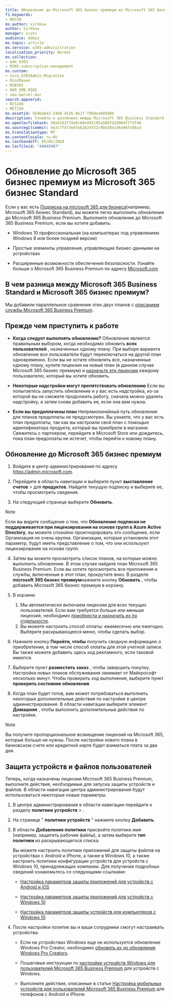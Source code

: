 ```yaml
---
title: Обновление до Microsoft 365 бизнес премиум из Microsoft 365 бизнес Standard
f1.keywords:
- NOCSH
ms.author: sirkkuw
author: Sirkkuw
manager: scotv
audience: Admin
ms.topic: article
ms.service: o365-administration
localization_priority: Normal
ms.collection:
- Adm_O365
- M365-subscription-management
ms.custom:
- Core_O365Admin_Migration
- MiniMaven
- MSB365
- OKR_SMB_M365
- seo-marvel-mar
search.appverid:
- BCS160
- MET150
ms.assetid: 5b4ba843-24b8-4526-8e1f-f9b9eab89d06
description: Узнайте о различиях между Microsoft 365 Business Standard и Microsoft 365 Business Premium, а также о том, как можно выполнить обновление до Microsoft 365 бизнес премиум.
ms.openlocfilehash: 20a4162f74a9cb0e943195a589fd2d964f773f48
ms.sourcegitcommit: eb3c7f473e8fe62624f52c9bb38dcd6a96fa58a3
ms.translationtype: MT
ms.contentlocale: ru-RU
ms.lasthandoff: 05/05/2020
ms.locfileid: "44045987"
---
```

# <a name="upgrade-to-microsoft-365-business-premium-from-microsoft-365-business-standard"></a>Обновление до Microsoft 365 бизнес премиум из Microsoft 365 бизнес Standard

Если у вас есть [Подписка на microsoft 365 для бизнеса](https://products.office.com/compare-all-microsoft-office-products-4-column?activetab=tab:primaryr2)(например, Microsoft 365 бизнес Standard), вы можете легко выполнить обновление до Microsoft 365 Business Premium. Выполните обновление до Microsoft 365 Business Premium, если вы хотите добавить:

- Windows 10 профессиональная (на компьютерах под управлением Windows 8 или более поздней версии)

- Простые элементы управления, управляющие бизнес-данными на устройствах

- Расширенные возможности обеспечения безопасности.
Узнайте больше о Microsoft 365 Business Premium по адресу [Microsoft.com](https://www.microsoft.com/microsoft-365/business)

## <a name="whats-the-difference-between-microsoft-365-business-standard-and-microsoft-365-business-premium"></a>В чем разница между Microsoft 365 Business Standard и Microsoft 365 бизнес премиум?

Мы добавили параллельное сравнение этих двух планов с [описанием службы Microsoft 365 Business Premium](https://docs.microsoft.com/office365/servicedescriptions/microsoft-365-service-descriptions/microsoft-365-business-service-description). 

## <a name="before-you-get-started"></a>Прежде чем приступить к работе

- **Когда следует выполнять обновление?** Обновление является правильным выбором, когда необходимо обновить **всех пользователей** , назначенных одному плану. При выборе варианта обновление все пользователи будут переключаться на другой план одновременно. Если вы не хотите обновлять все, назначенные одному плану, купите лицензии на новый план (в данном случае Microsoft 365 бизнес премиум) и [назначьте эти лицензии](../admin/manage/assign-licenses-to-users.md) каждому пользователю, который вы хотите обновить.

- **Некоторые надстройки могут препятствовать обновлению** Если вы попытаетесь запустить обновление и у вас есть надстройка, из-за которой вы не сможете продолжить работу, сначала можно удалить надстройку, а затем снова добавить ее, если она вам нужна.

- **Если вы предоплачены план** Непрямолинейный путь обновления для планов предоплаты не предусмотрен. Вы узнаете, что у вас есть план предоплаты, так как вы настроили свой план с помощью идентификатора продукта, который вы приобрели в магазине. Свяжитесь с партнером, перейдите в Microsoft Store или дождитесь, пока план предоплаты не истечет, чтобы перейти к новому плану.

## <a name="upgrade-to-microsoft-365-business-premium"></a>Обновление до Microsoft 365 бизнес премиум

1. Войдите в центр администрирования по адресу <a href="https://go.microsoft.com/fwlink/p/?linkid=837890" target="_blank">https://admin.microsoft.com</a>.

2. Перейдите в область навигации и выберите пункт **выставление счетов** \> для **продуктов**. Найдите текущую подписку и выберите ее, чтобы просмотреть сведения.

3. На следующей странице выберите **Обновить**.

  > [!NOTE]
  > Если вы видите сообщение о том, что **Обновление подписки не поддерживается при лицензировании на основе групп в Azure Active Directory**, вы можете спокойно проигнорировать это сообщение, если Организация не очень крупна. Организации, которые установили этот параметр, будут иметь представление о том, что они используют лицензирование на основе групп.

4. Затем вы можете просмотреть список планов, на которые можно выполнить обновление. В этом случае найдите план Microsoft 365 Business Premium. Если вы хотите просмотреть все приложения и службы, включенные в этот план, прокрутите вниз. В разделе **microsoft 365 бизнес премиум**нажмите кнопку **Обновить** , чтобы добавить Microsoft 365 бизнес премиум в корзину.

5. В корзине:

    1. Мы автоматически включаем лицензии для всех текущих пользователей. Если вам требуется больше или меньше лицензий, необходимо [приобрести и назначить их по отдельности](../admin/manage/assign-licenses-to-users.md).  
    2. Вы можете настроить способ оплаты: ежемесячно или ежегодно. Выберите раскрывающееся меню, чтобы сделать выбор.

6. Нажмите кнопку **Перейти, чтобы** получить сводную информацию о приобретении, в том числе способ оплаты для этой учетной записи. Вы также можете добавить здесь код рекламного, если таковой имеется.

7. Выберите пункт **разместить заказ** , чтобы завершить покупку. \
Настройка новых планов обслуживания занимает от Майкрософт несколько минут. Чтобы проверить ход выполнения, выберите пункт **проверить состояние обновления**.

8. Когда план будет готов, вам может потребоваться выполнить некоторые дополнительные действия по настройке в центре администрирования. В области навигации выберите элемент **Домашняя** , чтобы выполнить дополнительные действия по настройке.

> [!NOTE]
> Вы получите пропорциональное возмещение лицензий на Microsoft 365, которые больше не нужны. После настройки нового плана в банковском счете или кредитной карте будет взиматься плата за два дня.
  
## <a name="protect-user-devices-and-files"></a>Защита устройств и файлов пользователей

Теперь, когда назначены лицензии Microsoft 365 Business Premium, выполните действия, необходимые для запуска защиты устройств и файлов. В области навигации центра администрирования будут использоваться некоторые новые параметры.
  
1. В центре администрирования в области навигации перейдите к разделу **политики** **устройств** \> .

2. На странице " **политики устройств** " нажмите кнопку **Добавить**.

3. В области **Добавление политики** присвойте политике имя (например, защитить рабочие файлы), а затем выберите **тип политики** из раскрывающегося списка.

    Вы можете настроить политики приложений для защиты файлов на устройствах с Android и iPhone, а также в Windows 10, а также настроить политики конфигурации устройств для устройств с Windows 10, принадлежащих компании. Для получения подробных сведений ознакомьтесь со следующими ссылками:

    - [Настройка параметров защиты приложений для устройств с Android и iOS](app-protection-settings-for-android-and-ios.md)

    - [Настройка параметров защиты приложений для устройств с Windows 10](protection-settings-for-windows-10-devices.md)

    - [Настройка параметров защиты устройств для компьютеров с Windows 10](protection-settings-for-windows-10-pcs.md)

4. После настройки политик вы и ваши сотрудники смогут настраивать устройства:

    - Если на устройствах Windows еще не используется обновление Windows Pro Creator, необходимо [обновить их до обновления Windows Pro Creators](upgrade-to-windows-pro-creators-update.md).

    - Пошаговые инструкции по [настройке устройств Windows для пользователей Microsoft 365 Business Premium](set-up-windows-devices.md) для устройств с Windows.

    - Выполните действия, описанные в статье [Настройка мобильных устройств для пользователей Microsoft 365 Business Premium](set-up-mobile-devices.md) для телефонов с Android и iPhone.